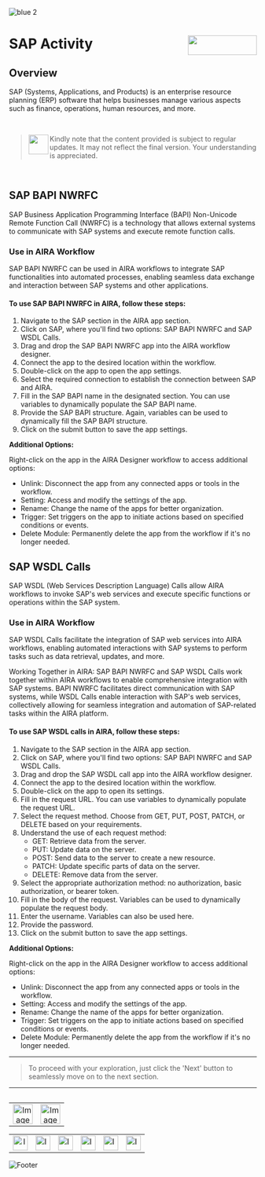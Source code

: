 ![blue 2](https://github.com/airacommunity/AIRA-User-Guide/assets/153823636/d8d04150-3b32-4b48-8485-07dc3c67fbaa)
# SAP Activity <img align="right" width="140" height="40" src="https://github.com/airacommunity/AIRA-User-Guide-Images/blob/main/ARIA%20Logo%202.png?raw=true">

## Overview
SAP (Systems, Applications, and Products) is an enterprise resource planning (ERP) software that helps businesses manage various aspects such as finance, operations, human resources, and more.

<br>

> <img align="left" width="40" height="40" src="https://github.com/airacommunity/AIRA-User-Guide-Images/blob/main/Icon-Warning.png?raw=true"> Kindly note that the content provided is subject to regular updates. It may not reflect the final version. Your understanding is appreciated.

<br>

## SAP BAPI NWRFC

SAP Business Application Programming Interface (BAPI) Non-Unicode Remote Function Call (NWRFC) is a technology that allows external systems to communicate with SAP systems and execute remote function calls.

### Use in AIRA Workflow

SAP BAPI NWRFC can be used in AIRA workflows to integrate SAP functionalities into automated processes, enabling seamless data exchange and interaction between SAP systems and other applications.

#### To use SAP BAPI NWRFC in AIRA, follow these steps:

1. Navigate to the SAP section in the AIRA app section.
2. Click on SAP, where you'll find two options: SAP BAPI NWRFC and SAP WSDL Calls.
3. Drag and drop the SAP BAPI NWRFC app into the AIRA workflow designer.
4. Connect the app to the desired location within the workflow.
5. Double-click on the app to open the app settings.
6. Select the required connection to establish the connection between SAP and AIRA.
7. Fill in the SAP BAPI name in the designated section. You can use variables to dynamically populate the SAP BAPI name.
8. Provide the SAP BAPI structure. Again, variables can be used to dynamically fill the SAP BAPI structure.
9. Click on the submit button to save the app settings.

**Additional Options:**

Right-click on the app in the AIRA Designer workflow to access additional options:

- Unlink: Disconnect the app from any connected apps or tools in the workflow.
- Setting: Access and modify the settings of the app.
- Rename: Change the name of the apps for better organization.
- Trigger: Set triggers on the app to initiate actions based on specified conditions or events.
- Delete Module: Permanently delete the app from the workflow if it's no longer needed.
  
## SAP WSDL Calls

SAP WSDL (Web Services Description Language) Calls allow AIRA workflows to invoke SAP's web services and execute specific functions or operations within the SAP system.

### Use in AIRA Workflow

SAP WSDL Calls facilitate the integration of SAP web services into AIRA workflows, enabling automated interactions with SAP systems to perform tasks such as data retrieval, updates, and more.

Working Together in AIRA: SAP BAPI NWRFC and SAP WSDL Calls work together within AIRA workflows to enable comprehensive integration with SAP systems. BAPI NWRFC facilitates direct communication with SAP systems, while WSDL Calls enable interaction with SAP's web services, collectively allowing for seamless integration and automation of SAP-related tasks within the AIRA platform.

#### To use SAP WSDL calls in AIRA, follow these steps:

1. Navigate to the SAP section in the AIRA app section.
2. Click on SAP, where you'll find two options: SAP BAPI NWRFC and SAP WSDL Calls.
3. Drag and drop the SAP WSDL call app into the AIRA workflow designer.
4. Connect the app to the desired location within the workflow.
5. Double-click on the app to open its settings.
6. Fill in the request URL. You can use variables to dynamically populate the request URL.
7. Select the request method. Choose from GET, PUT, POST, PATCH, or DELETE based on your requirements.
8. Understand the use of each request method:
    - GET: Retrieve data from the server.
    - PUT: Update data on the server.
    - POST: Send data to the server to create a new resource.
    - PATCH: Update specific parts of data on the server.
    - DELETE: Remove data from the server.
9. Select the appropriate authorization method: no authorization, basic authorization, or bearer token.
10. Fill in the body of the request. Variables can be used to dynamically populate the request body.
11. Enter the username. Variables can also be used here.
12. Provide the password.
13. Click on the submit button to save the app settings.

**Additional Options:**

Right-click on the app in the AIRA Designer workflow to access additional options:

- Unlink: Disconnect the app from any connected apps or tools in the workflow.
- Setting: Access and modify the settings of the app.
- Rename: Change the name of the apps for better organization.
- Trigger: Set triggers on the app to initiate actions based on specified conditions or events.
- Delete Module: Permanently delete the app from the workflow if it's no longer needed.

----

> To proceed with your exploration, just click the 'Next' button to seamlessly move on to the next section.

----


<table align="right" border="0">
    <tr>
      <td align="center"><a href="https://github.com/airacommunity/AIRA-User-Guide/blob/main/A.%20Introduction%20to%20AIRA%20User%20Guide.md"><img src="https://github.com/airacommunity/AIRA-User-Guide-Images/blob/main/icon-previous.png" alt="Image 5" width="40" height="40"></a></td>
      <td align="center"><a href="https://github.com/airacommunity/AIRA-User-Guide/blob/main/C.%20Introduction%20to%20AIRA%20Installation.md"><img src="https://github.com/airacommunity/AIRA-User-Guide-Images/blob/main/icon-next.png" alt="Image 5" width="40" height="40"></a></td>
    </tr>
</table>

<br>
<br>
<br>

<table border="0" align="center">
  <tr>
    <td align="center"><a href="https://aira.fr/"><img src="https://github.com/airacommunity/AIRA-User-Guide-Images/blob/main/icon-website.png?raw=true" alt="Image 5" width="30" height="30"></a></td>
    <td><a href="https://www.linkedin.com/company/aira-rpa/"><img src="https://github.com/airacommunity/AIRA-User-Guide-Images/blob/main/icon%20-%20linkedin.png?raw=true" alt="Image 1" width="30" height="30"></a></td>
    <td><a href="https://www.instagram.com/connect_aira/"><img src="https://github.com/airacommunity/AIRA-User-Guide-Images/blob/main/icon-instagram.png?raw=true" alt="Image 2" width="30" height="30"></a></td>
    <td><a href="https://www.youtube.com/channel/UCHHCcwQrx-_19sAhu-2R4ww"><img src="https://github.com/airacommunity/AIRA-User-Guide-Images/blob/main/icon%20-%20youtube.png?raw=true" alt="Image 3" width="30" height="30"></a></td>
    <td><a href="https://twitter.com/Aira_RPA"><img src="https://github.com/airacommunity/AIRA-User-Guide-Images/blob/main/icon%20-%20twitter.png?raw=true" alt="Image 4" width="30" height="30"></a></td>
    <td><a href="mailto:connect@aira.fr"><img src="https://github.com/airacommunity/AIRA-User-Guide-Images/blob/main/icon%20-%20gmail.png?raw=true" alt="Image 6" width="30" height="30"></a></td>
  </tr>
</table>


![Footer](https://github.com/airacommunity/AIRA-User-Guide/assets/153823636/6bb25f04-ad9c-476c-b653-c3c1dac1a868)
